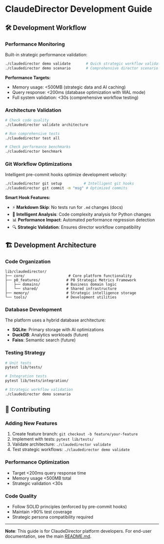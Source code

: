 # ClaudeDirector Development Guide

## 🛠️ Development Workflow

### Performance Monitoring
Built-in strategic performance validation:
```bash
./claudedirector demo validate       # Quick strategic workflow validation
./claudedirector demo scenario       # Comprehensive director scenario testing
```

**Performance Targets:**
- Memory usage: <500MB (strategic data and AI caching)
- Query response: <200ms (database optimization with WAL mode)
- Full system validation: <30s (comprehensive workflow testing)

### Architecture Validation
```bash
# Check code quality
./claudedirector validate architecture

# Run comprehensive tests
./claudedirector test all

# Check performance benchmarks
./claudedirector benchmark
```

### Git Workflow Optimizations
Intelligent pre-commit hooks optimize development velocity:
```bash
./claudedirector git setup          # Intelligent git hooks
./claudedirector git commit -m "msg" # Optimized commits
```

**Smart Hook Features:**
- ⚡ **Markdown Skip**: No tests run for `.md` changes (docs)
- 🧠 **Intelligent Analysis**: Code complexity analysis for Python changes
- 📊 **Performance Impact**: Automated performance regression detection
- 🔍 **Strategic Validation**: Ensures director workflow compatibility

## 🏗️ Development Architecture

### Code Organization
```
lib/claudedirector/
├── core/                    # Core platform functionality
├── p0_features/            # P0 Strategic Metrics Framework
│   ├── domains/            # Business domain logic
│   └── shared/             # Shared infrastructure
├── memory/                 # Strategic intelligence storage
└── tools/                  # Development utilities
```

### Database Development
The platform uses a hybrid database architecture:
- **SQLite**: Primary storage with AI optimizations
- **DuckDB**: Analytics workloads (future)
- **Faiss**: Semantic search (future)

### Testing Strategy
```bash
# Unit tests
pytest lib/tests/

# Integration tests
pytest lib/tests/integration/

# Strategic workflow validation
./claudedirector demo scenario
```

## 🔧 Contributing

### Adding New Features
1. Create feature branch: `git checkout -b feature/your-feature`
2. Implement with tests: `pytest lib/tests/`
3. Validate architecture: `./claudedirector validate`
4. Test strategic workflows: `./claudedirector demo validate`

### Performance Optimization
- Target <200ms query response time
- Memory usage <500MB total
- Strategic validation <30s

### Code Quality
- Follow SOLID principles (enforced by pre-commit hooks)
- Maintain >90% test coverage
- Strategic persona compatibility required

---

**Note**: This guide is for ClaudeDirector platform developers. For end-user documentation, see the main [README.md](README.md).
